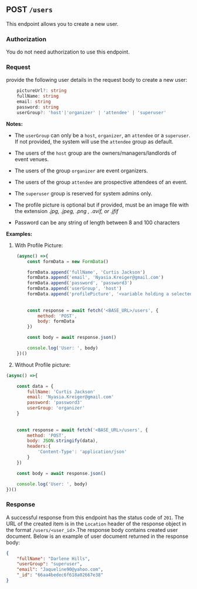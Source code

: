 ## POST `/users`

This endpoint allows you to create a new user.

### Authorization
You do not need authorization to use this endpoint.

### Request
provide the following user details in the request body to create a new user:

```typescript
    pictureUrl?: string
    fullName: string
    email: string
    password: string 
    userGroup?: 'host'|'organizer' | 'attendee' | 'superuser'
```

**Notes:**
- The `userGroup` can only be a `host`, `organizer`, an `attendee` or a `superuser`. If not provided, the system will use the `attendee` group as default. 

- The users of the `host` group are the owners/managers/landlords of event venues.
- The users of the group `organizer` are event organizers.
- The users of the group `attendee` are prospective attendees of an event.
- The `superuser` group is reserved for system admins only.

- The profile picture is optional but if provided, must be an image file with the extension *.jpg, .jpeg, .png , .avif, or .jfif*
- Password can be any string of length between 8 and 100 characters

**Examples:**

1. With Profile Picture:
```javascript
    (async() =>{
        const formData = new FormData()

        formData.append('fullName', 'Curtis Jackson')
        formData.append('email', 'Nyasia.Kreiger@gmail.com')
        formData.append('password', 'password3')
        formData.append('userGroup', 'host')
        formData.append('profilePicture', '<variable holding a selected file>')
        
        
        const response = await fetch('<BASE_URL>/users', {
            method: 'POST',
            body: formData
        })

        const body = await response.json()

        console.log('User: ', body)
    })()
```

2. Without Profile picture:

```javascript
(async() =>{

    const data = {
        fullName: 'Curtis Jackson'
        email: 'Nyasia.Kreiger@gmail.com'
        password: 'password3'
        userGroup: 'organizer'
    }
    
    
    const response = await fetch('<BASE_URL>/users', {
        method: 'POST',
        body: JSON.stringify(data),
        headers:{
            'Content-Type': 'application/json'
        }
    })

    const body = await response.json()

    console.log('User: ', body)
})()

```
### Response

A successful response from this endpoint has the status code of `201`. The URL of the created item is in the `Location` header of the response object in the format `/users/<user_id`>.The response body contains created user document. Below is an example of user document returned in the response body:

```json
{
    "fullName": "Darlene Hills",
    "userGroup": "superuser",
    "email": "Jaqueline90@yahoo.com",
    "_id": "66aa4bedec6f618a02667e38"
}
```